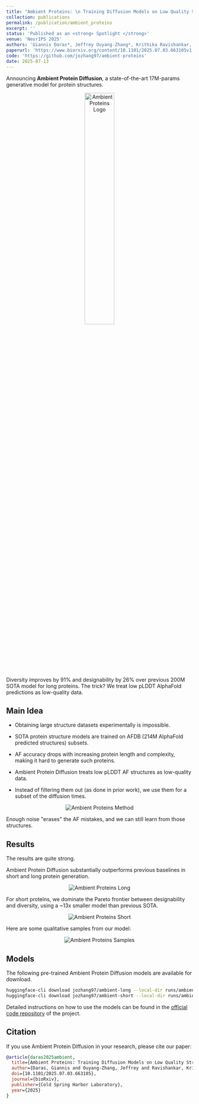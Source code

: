 ```yaml
---
title: "Ambient Proteins: \n Training Diffusion Models on Low Quality Structures"
collection: publications
permalink: /publication/ambient_proteins
excerpt: ''
status: 'Published as an <strong> Spotlight </strong>'
venue: 'NeurIPS 2025'
authors: 'Giannis Daras*, Jeffrey Ouyang-Zhang*, Krithika Ravishankar, William Daspit, Costis Daskalakis, Qiang Liu, Adam Klivans, Daniel J. Diaz'
paperurl: 'https://www.biorxiv.org/content/10.1101/2025.07.03.663105v1'
code: 'https://github.com/jozhang97/ambient-proteins'
date: 2025-07-13
---
```


<!-- markdownlint-disable first-line-h1 -->
<!-- markdownlint-disable html -->
<!-- markdownlint-disable no-duplicate-header -->

Announcing **Ambient Protein Diffusion**, a state-of-the-art 17M-params generative model for protein structures.
<div align="center">
  <img src="../images/ambient_proteins_logo.png" width="40%" alt="Ambient Proteins Logo" />
</div>


Diversity improves by 91% and designability by 26% over previous 200M SOTA model for long proteins. The trick? We treat low pLDDT AlphaFold predictions as low-quality data.

## Main Idea

- Obtaining large structure datasets experimentally is impossible.

- SOTA protein structure models are trained on AFDB (214M AlphaFold predicted structures) subsets.

- AF accuracy drops with increasing protein length and complexity, making it hard to generate such proteins.

- Ambient Protein Diffusion treats low pLDDT AF structures as low-quality data.

- Instead of filtering them out (as done in prior work), we use them for a subset of the diffusion times. 

<div align="center">
  <img src="../images/ambient_proteins_method.png" alt="Ambient Proteins Method" />
</div>

Enough noise "erases" the AF mistakes, and we can still learn from those structures.



## Results

The results are quite strong. 

Ambient Protein Diffusion substantially outperforms previous baselines in short and long protein generation. 


<div align="center">
  <img src="../images/ambient_proteins_long.png" alt="Ambient Proteins Long" />
</div>


For short proteins, we dominate the Pareto frontier between designability and diversity, using a ~13x smaller model than previous SOTA.


<div align="center">
  <img src="../images/ambient_proteins_short.png" alt="Ambient Proteins Short" />
</div>

Here are some qualitative samples from our model:

<div align="center">
  <img src="../images/ambient_proteins_samples.png" alt="Ambient Proteins Samples" />
</div>


## Models

The following pre-trained Ambient Protein Diffusion models are available for download.
```bash
huggingface-cli download jozhang97/ambient-long --local-dir runs/ambient_long
huggingface-cli download jozhang97/ambient-short --local-dir runs/ambient_short
```

Detailed instructions on how to use the models can be found in the [official code repository](https://github.com/jozhang97/ambient-proteins) of the project.


## Citation

If you use Ambient Protein Diffusion in your research, please cite our paper:

```bibtex
@article{daras2025ambient,
  title={Ambient Proteins: Training Diffusion Models on Low Quality Structures},
  author={Daras, Giannis and Ouyang-Zhang, Jeffrey and Ravishankar, Krithika and Daspit, William and Daskalakis, Costis and Liu, Qiang and Klivans, Adam and Diaz, Daniel J},
  doi={10.1101/2025.07.03.663105},
  journal={bioRxiv},
  publisher={Cold Spring Harbor Laboratory},
  year={2025}
}
```











